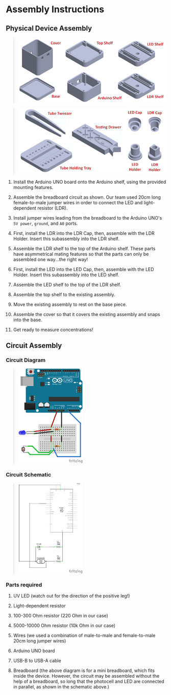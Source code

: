 # Assembly Instructions

## Physical Device Assembly

> <img src="images/parts1.png" width="500" alt="Parts Picture 1"/>

> <img src="images/parts2.png" width="500" alt="Parts Picture 2"/>

1. Install the Arduino UNO board onto the Arduino shelf, using the provided mounting features.

2. Assemble the breadboard circuit as shown. Our team used 20cm long female-to-male jumper wires in order to connect the LED and light-dependent resistor (LDR).

3. Install jumper wires leading from the breadboard to the Arduino UNO's `5V power`, `ground`, and `A0` ports.

4. First, install the LDR into the LDR Cap, then, assemble with the LDR Holder. Insert this subassembly into the LDR shelf.

5. Assemble the LDR shelf to the top of the Arduino shelf. These parts have asymmetrical mating features so that the parts can only be assembled one way...the right way!

6. First, install the LED into the LED Cap, then, assemble with the LED Holder. Insert this subassembly into the LED shelf.

7. Assemble the LED shelf to the top of the LDR shelf.

8. Assemble the top shelf to the existing assembly.

9. Move the existing assembly to rest on the base piece.

10. Assemble the cover so that it covers the existing assembly and snaps into the base.

11. Get ready to measure concentrations!

## Circuit Assembly

### Circuit Diagram

> <img src="images/circuit_diagram.png" width="200" alt="Arduino Circuit assembly"/>

### Circuit Schematic

> <img src="images/circuit_schematic.png" width="200" alt="Arduino Circuit schematic"/>

### Parts required

1. UV LED (watch out for the direction of the positive leg!)

2. Light-dependent resistor

3. 100-300 Ohm resistor (220 Ohm in our case)

4. 5000-10000 Ohm resistor (10k Ohm in our case)

5. Wires (we used a combination of male-to-male and female-to-male 20cm long jumper wires)

6. Arduino UNO board

7. USB-B to USB-A cable

8. Breadboard (the above diagram is for a mini breadboard, which fits inside the device. However, the circuit may be assembled without the help of a breadboard, so long that the photocell and LED are connected in parallel, as shown in the schematic above.)
